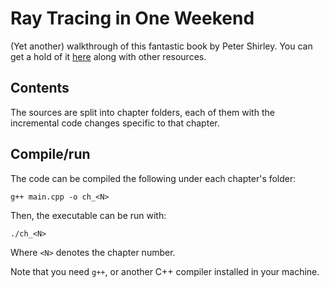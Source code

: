 # Ray Tracing in One Weekend

(Yet another) walkthrough of this fantastic book by Peter Shirley. You can get a hold of it [here](http://in1weekend.blogspot.com/2016/01/ray-tracing-in-one-weekend.html) along with other resources.

## Contents

The sources are split into chapter folders, each of them with the incremental code changes specific to that chapter.

## Compile/run

The code can be compiled the following under each chapter's folder:

```
g++ main.cpp -o ch_<N>
```
Then, the executable can be run with:

```
./ch_<N>
```

Where `<N>` denotes the chapter number. 

Note that you need `g++`, or another C++ compiler installed in your machine.
